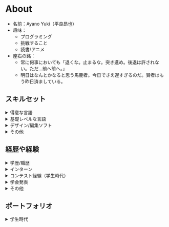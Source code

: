 # About
- 名前：Ayano Yuki（平良昂也）
- 趣味：
  - プログラミング
  - 挑戦すること
  - 読書/アニメ
- 座右の銘：
  - 常に何事においても「退くな。止まるな。突き進め。後退は許されない。ただ…前へ前へ。」
  - 明日はなんとかなると思う馬鹿者。今日でさえ遅すぎるのだ。賢者はもう昨日済ましている。

## スキルセット
<details>
<summary>得意な言語</summary>

- Python  
- Vue.js  
- MySQL  
- C  
- C# (Unity)  
- Go  

</details>
<details>
<summary>基礎レベルな言語</summary>

- R  
- Java  

</details>
<details>
<summary>デザイン/編集ソフト</summary>

- Figma  
- AviUtl  
- DaVinci Resolve  

</details>
<details>
<summary>その他</summary>

- Git/GitHub  
- Docker  
- Ubuntu  
- Kali OS  

</details>

## 経歴や経験
<details>
<summary>学歴/職歴</summary>

<h3>学歴</h3>

- 平成30年4月 沖縄工業高等専門学校 機械システム工学科 入学  
- 令和2年4月 沖縄工業高等専門学校 メディア情報工学科 転科  
- 令和5年3月 沖縄工業高等専門学校 メディア情報工学科 卒業  
- 令和5年4月 沖縄工業高等専門学校 創造システム工学専攻 情報工学コース 入学  
- 令和7年3月 沖縄工業高等専門学校 創造システム工学専攻 情報工学コース 卒業  

<h3>職歴</h3>

- 令和7年4月 合同会社DMM.com 入社  

</details>
<details>
<summary>インターン</summary>

- 株式会社ヴィッツ（1週間）
  - LeapMotionを使ってハンドアクションでボットを操作する関数の開発を企画～実装を行った
  - 「積極性に周りの良い所を吸収しようとする姿勢」や「技術力の高さ」を評価された

</details>
<details>
<summary>コンテスト経験（学生時代）</summary>

※覚えている分だけ書いています。

<h3>ハッカソン</h3>

- Civictech Challenge Cup 2021
  - 1次審査通過、ファイナリスト
  - 受賞：AWS賞, Salesforce賞, Goodpatch賞
- Civictech Challenge Cup 2022
  - 1次審査脱落
- 技育CAMP2023
  - 受賞なし
- PLATEAU Hack Challenge 2023 for ルーキー
  - 受賞なし

<h3>CTF</h3>

- KOSENセキュコン CTF 2022
  - チーム：900点、16位
  - 個人：400点
- KOSENセキュコン CTF 2023
  - チーム：1300点、25位
  - 個人：900点、9位
- KOSENセキュコン CTF 2024
  - チーム：1450点、23位
  - 個人：1000点、13位/130名

<h3>その他</h3>

- 第4回高校生ITアプリアイデアコンテスト
  - 1次審査通過、ファイナリスト
  - 佳作（3位）
- 第1回よこはまアイデアチャレンジ
  - 1次審査通過、2次審査通過、ファイナリスト
  - 受賞無
- LSIデザインコンテスト2020
  - 1次審査通過、ファイナリスト
  - ギガファーム賞(Gigafirm Co., LTD AWARD)
- インフラマネジメントテクノロジーコンテスト2023
  - 1次審査通過、ファイナリスト
  - 地域賞
- 第35回高専プロコン奈良大会　競技部門
  - 受賞なし
- 技育展2024
  - 1次審査通過、2次審査脱落
- 技育博2024 vol6
  - 1次審査通過、本選出場
  - 受賞なし
- 2024冬の全国大会：起業家ピッチ
  - 1次審査通過、本選出場
  - 受賞なし

</details>
<details>
<summary>学会発表</summary>

- 産業応用工学会全国大会2023
  - OpenPLCを用いた三相同期発電機の遠隔実験装置
  - 学生賞受賞
- 産業応用工学会全国大会2024
  - 三相同期発電機の遠隔実験装置用Webアプリの開発
- 電気学会次世代産業システム研究会 Okinawa型サスティナブルシステム（2025/3/14）
  - 小学校のプログラミング教育におけるプログラミング的思考の「分解・抽象化」能力の育成手法・評価手法の検討

</details>
<details>
<summary>その他</summary>

- 技育祭2024【秋】　アンバサダー
  - SNSでの盛り上げ
- 技育祭2025【春】　アンバサダー
  - SNSでの盛り上げ
- 2024年度本学会九州支部「学術奨励賞」受賞
  - 沖縄高専専攻科内で発表した情報系の学会に最多発表した人に送られる賞

</details>

## ポートフォリオ
<details>
<summary>学生時代</summary>

- Memory Tree
  - 日記の継続を助けるアプリケーション
  - Vue3, Python, MySQL
- Remote OpenPLC
  - OpenPLC Runtimeで制御しているマイコンを遠隔で制御・監視するアプリケーション
  - Vue3, Python, PLC
- ハーメルン小説更新Gettter
  - 小説投稿サイト「ハーメルン」の作品のダウンロード・更新確認を行うプログラム  
  - Python
- Tello GUI Controller
  - 小型ドローンTelloをGUIで制御するアプリケーション（通常操作、任意色の追跡）
  - Python
- Seek Words Creator
  - 与えられた単語を使ったシークワーズを生成するアプリケーション
  - Vue3, TypeScript, Python
- ScholarShot
  - 高専生の生き抜くすべが学べるインタラクティブゲーム
  - ver1: Processing, 
  - ver2: Python（技育博2024 vol6提出）
- 建物の維持管理ゲーム
  - 怪獣が建物の老朽化を防ぐ(`http://protopedia.net/prototype/3948`)
  - Unity, PLATEAU
- 組み込みチャットアプリ
  - 組み込み機器を経由して行えるチャットアプリ
  - C
- ポートフォリオサイト
  - 学生エンジニアとしての7年間の活動をまとめたもの
  - Astro（Fuwari）, Versel
</details>